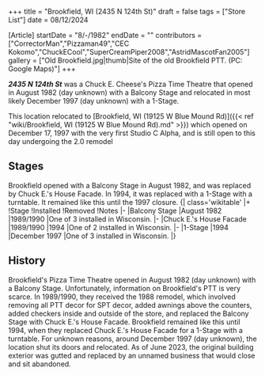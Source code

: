 +++
title = "Brookfield, WI (2435 N 124th St)"
draft = false
tags = ["Store List"]
date = 08/12/2024

[Article]
startDate = "8/-/1982"
endDate = ""
contributors = ["CorrectorMan","Pizzaman49","CEC Kokomo","ChuckECool","SuperCreamPiper2008","AstridMascotFan2005"]
gallery = ["Old Brookfield.jpg|thumb|Site of the old Brookfield PTT. (PC: Google Maps)"]
+++

<b><i>2435 N 124th St</b></i> was a Chuck E. Cheese's Pizza Time Theatre that opened in August 1982 (day unknown) with a Balcony Stage and relocated in most likely December 1997 (day unknown) with a 1-Stage.

This location relocated to [Brookfield, WI (19125 W Blue Mound Rd)]({{< ref "wiki/Brookfield, WI (19125 W Blue Mound Rd).md" >}}) which opened on December 17, 1997 with the very first Studio C Alpha, and is still open to this day undergoing the 2.0 remodel 

<h2> Stages </h2>
Brookfield opened with a Balcony Stage in August 1982, and was replaced by Chuck E.'s House Facade. In 1994, it was replaced with a 1-Stage with a turntable. It remained like this until the 1997 closure.
{| class='wikitable'
|+
!Stage
!Installed
!Removed
!Notes
|-
|Balcony Stage
|August 1982
|1989/1990
|One of 3 installed in Wisconsin.
|-
|Chuck E.'s House Facade
|1989/1990
|1994
|One of 2 installed in Wisconsin.
|-
|1-Stage
|1994
|December 1997
|One of 3 installed in Wisconsin.
|}

<h2> History </h2>
Brookfield's Pizza Time Theatre opened in August 1982 (day unknown) with a Balcony Stage. Unfortunately, information on Brookfield's PTT is very scarce. In 1989/1990, they received the 1988 remodel, which involved removing all PTT decor for SPT decor, added awnings above the counters, added checkers inside and outside of the store, and replaced the Balcony Stage with Chuck E.'s House Facade. Brookfield remained like this until 1994, when they replaced Chuck E.'s House Facade for a 1-Stage with a turntable. For unknown reasons, around December 1997 (day unknown), the location shut its doors and relocated. As of June 2023, the original building exterior was gutted and replaced by an unnamed business that would close and sit abandoned.


